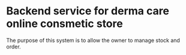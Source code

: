 # Backend service for derma care online consmetic store

The purpose of this system is to allow the owner to manage stock and order.